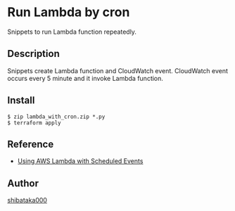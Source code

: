 # Run Lambda by cron

Snippets to run Lambda function repeatedly.

## Description
Snippets create Lambda function and CloudWatch event.
CloudWatch event occurs every 5 minute and it invoke Lambda function.

## Install
```
$ zip lambda_with_cron.zip *.py
$ terraform apply
```

## Reference
- [Using AWS Lambda with Scheduled Events](https://docs.aws.amazon.com/lambda/latest/dg/with-scheduled-events.html)

## Author
[shibataka000](https://github.com/shibataka000)
